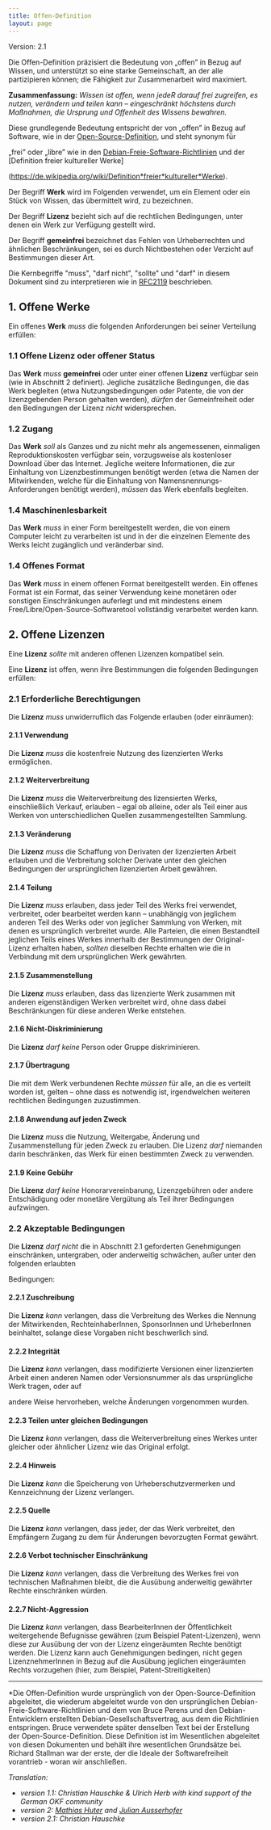 ```yaml
---
title: Offen-Definition
layout: page
---
```


Version: 2.1

Die Offen-Definition präzisiert die Bedeutung von „offen” in Bezug auf Wissen, und unterstützt so eine starke Gemeinschaft, an der alle partizipieren können; die Fähigkeit zur Zusammenarbeit wird maximiert.

**Zusammenfassung:** *Wissen ist offen, wenn jedeR darauf frei zugreifen, es nutzen, verändern und teilen kann – eingeschränkt höchstens durch Maßnahmen, die Ursprung und Offenheit des Wissens bewahren.*

Diese grundlegende Bedeutung entspricht der von „offen” in Bezug auf Software, wie in der [Open-Source-Definition](https://opensource.org/docs/osd), und steht synonym für 

„frei” oder „libre” wie in den [Debian-Freie-Software-Richtlinien](http://www.debian.org/social*contract) und der [Definition freier kultureller Werke]

(https://de.wikipedia.org/wiki/Definition*freier*kultureller*Werke).

Der Begriff **Werk** wird im Folgenden verwendet, um ein Element oder ein Stück von Wissen, das übermittelt wird, zu bezeichnen.

Der Begriff **Lizenz** bezieht sich auf die rechtlichen Bedingungen, unter denen ein Werk zur Verfügung gestellt wird. 

Der Begriff **gemeinfrei** bezeichnet das Fehlen von Urheberrechten und ähnlichen Beschränkungen, sei es durch Nichtbestehen oder Verzicht auf Bestimmungen dieser Art.

Die Kernbegriffe "muss", "darf nicht", "sollte" und "darf" in diesem Dokument sind zu interpretieren wie in [RFC2119](https://tools.ietf.org/html/rfc2119) beschrieben.

## 1. Offene Werke

Ein offenes **Werk** *muss* die folgenden Anforderungen bei seiner Verteilung erfüllen:

### 1.1 Offene Lizenz oder offener Status

Das **Werk** *muss* **gemeinfrei** oder unter einer offenen **Lizenz** verfügbar sein (wie in Abschnitt 2 definiert). Jegliche zusätzliche Bedingungen, die das Werk begleiten (etwa Nutzungsbedingungen oder Patente, die von der lizenzgebenden Person gehalten werden), *dürfen* der Gemeinfreiheit oder den Bedingungen der Lizenz *nicht* widersprechen.

### 1.2 Zugang

Das **Werk** *soll* als Ganzes und zu nicht mehr als angemessenen, einmaligen Reproduktionskosten verfügbar sein, vorzugsweise als kostenloser Download über das Internet. Jegliche weitere Informationen, die zur Einhaltung von Lizenzbestimmungen benötigt werden (etwa die Namen der Mitwirkenden, welche für die Einhaltung von Namensnennungs-Anforderungen benötigt werden), *müssen* das Werk ebenfalls begleiten.

### 1.4 Maschinenlesbarkeit

Das **Werk** *muss* in einer Form bereitgestellt werden, die von einem Computer leicht zu verarbeiten ist und in der die einzelnen Elemente des Werks leicht zugänglich und veränderbar sind.

### 1.4 Offenes Format

Das **Werk** *muss* in einem offenen Format bereitgestellt werden. Ein offenes Format ist ein Format, das seiner Verwendung keine monetären oder sonstigen Einschränkungen auferlegt und mit mindestens einem Free/Libre/Open-Source-Softwaretool vollständig verarbeitet werden kann.

## 2. Offene Lizenzen

Eine **Lizenz** *sollte* mit anderen offenen Lizenzen kompatibel sein.

Eine **Lizenz** ist offen, wenn ihre Bestimmungen die folgenden Bedingungen erfüllen:

### 2.1 Erforderliche Berechtigungen

Die **Lizenz** *muss* unwiderruflich das Folgende erlauben (oder einräumen):

#### 2.1.1 Verwendung

Die **Lizenz** *muss* die kostenfreie Nutzung des lizenzierten Werks ermöglichen.

#### 2.1.2 Weiterverbreitung

Die **Lizenz** *muss* die Weiterverbreitung des lizensierten Werks, einschließlich Verkauf, erlauben – egal ob alleine, oder als Teil einer aus Werken von unterschiedlichen Quellen zusammengestellten Sammlung.

#### 2.1.3 Veränderung

Die **Lizenz** *muss* die Schaffung von Derivaten der lizenzierten Arbeit erlauben und die Verbreitung solcher Derivate unter den gleichen Bedingungen der ursprünglichen lizenzierten Arbeit gewähren.

#### 2.1.4 Teilung

Die **Lizenz** *muss* erlauben, dass jeder Teil des Werks frei verwendet, verbreitet, oder bearbeitet werden kann – unabhängig von jeglichem anderen Teil des Werks oder von jeglicher Sammlung von Werken, mit denen es ursprünglich verbreitet wurde. Alle Parteien, die einen Bestandteil jeglichen Teils eines Werkes innerhalb der Bestimmungen der Original-Lizenz erhalten haben, *sollten* dieselben Rechte erhalten wie die in Verbindung mit dem ursprünglichen Werk gewährten.

#### 2.1.5 Zusammenstellung

Die **Lizenz** *muss* erlauben, dass das lizenzierte Werk zusammen mit anderen eigenständigen Werken verbreitet wird, ohne dass dabei Beschränkungen für diese anderen Werke entstehen.

#### 2.1.6 Nicht-Diskriminierung

Die **Lizenz** *darf keine* Person oder Gruppe diskriminieren.

#### 2.1.7 Übertragung

Die mit dem Werk verbundenen Rechte *müssen* für alle, an die es verteilt worden ist, gelten – ohne dass es notwendig ist, irgendwelchen weiteren rechtlichen Bedingungen zuzustimmen.

#### 2.1.8 Anwendung auf jeden Zweck

Die **Lizenz** *muss* die Nutzung, Weitergabe, Änderung und Zusammenstellung für jeden Zweck zu erlauben. Die Lizenz *darf* niemanden darin beschränken, das Werk für einen bestimmten Zweck zu verwenden.

#### 2.1.9 Keine Gebühr

Die **Lizenz** *darf keine* Honorarvereinbarung, Lizenzgebühren oder andere Entschädigung oder monetäre Vergütung als Teil ihrer Bedingungen aufzwingen.

### 2.2 Akzeptable Bedingungen

Die **Lizenz** *darf nicht* die in Abschnitt 2.1 geforderten Genehmigungen einschränken, untergraben, oder anderweitig schwächen, außer unter den folgenden erlaubten 

Bedingungen:

#### 2.2.1 Zuschreibung

Die **Lizenz** *kann* verlangen, dass die Verbreitung des Werkes die Nennung der Mitwirkenden, RechteinhaberInnen, SponsorInnen und UrheberInnen beinhaltet, solange diese Vorgaben nicht beschwerlich sind.

#### 2.2.2 Integrität

Die **Lizenz** *kann* verlangen, dass modifizierte Versionen einer lizenzierten Arbeit einen anderen Namen oder Versionsnummer als das ursprüngliche Werk tragen, oder auf 

andere Weise hervorheben, welche Änderungen vorgenommen wurden.

#### 2.2.3 Teilen unter gleichen Bedingungen

Die **Lizenz** *kann* verlangen, dass die Weiterverbreitung eines Werkes unter gleicher oder ähnlicher Lizenz wie das Original erfolgt.

#### 2.2.4 Hinweis

Die **Lizenz** *kann* die Speicherung von Urheberschutzvermerken und Kennzeichnung der Lizenz verlangen.

#### 2.2.5 Quelle

Die **Lizenz** *kann* verlangen, dass jeder, der das Werk verbreitet, den Empfängern Zugang zu dem für Änderungen bevorzugten Format gewährt.

#### 2.2.6 Verbot technischer Einschränkung

Die **Lizenz** *kann* verlangen, dass die Verbreitung des Werkes frei von technischen Maßnahmen bleibt, die die Ausübung anderweitig gewährter Rechte einschränken würden.

#### 2.2.7 Nicht-Aggression

Die **Lizenz** *kann* verlangen, dass BearbeiterInnen der Öffentlichkeit weitergehende Befugnisse gewähren (zum Beispiel Patent-Lizenzen), wenn diese zur Ausübung der von der Lizenz eingeräumten Rechte benötigt werden. Die Lizenz kann auch Genehmigungen bedingen, nicht gegen LizenznehmerInnen in Bezug auf die Ausübung jeglichen eingeräumten Rechts vorzugehen  (hier, zum Beispiel, Patent-Streitigkeiten)

----
*Die Offen-Definition wurde ursprünglich von der Open-Source-Definition abgeleitet, die wiederum abgeleitet wurde von den ursprünglichen Debian-Freie-Software-Richtlinien und dem von Bruce Perens und den Debian-Entwicklern erstellten Debian-Gesellschaftsvertrag, aus dem die Richtlinien entspringen. Bruce verwendete später denselben Text bei der Erstellung der Open-Source-Definition. Diese Definition ist im Wesentlichen abgeleitet von diesen Dokumenten und behält ihre wesentlichen Grundsätze bei. Richard Stallman war der erste, der die Ideale der Softwarefreiheit vorantrieb - woran wir anschließen.

*Translation:*
 - *version 1.1: Christian Hauschke & Ulrich Herb with kind support of the German OKF community*
 - *version 2: [Mathias Huter](https://twitter.com/mathiashuter) and [Julian Ausserhofer](https://twitter.com/julauss)*
 - *version 2.1: Christian Hauschke*
